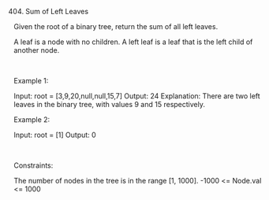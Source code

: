 404. Sum of Left Leaves

Given the root of a binary tree, return the sum of all left leaves.

A leaf is a node with no children. A left leaf is a leaf that is the left child of another node.

 

Example 1:

Input: root = [3,9,20,null,null,15,7]
Output: 24
Explanation: There are two left leaves in the binary tree, with values 9 and 15 respectively.


Example 2:

Input: root = [1]
Output: 0


 

Constraints:

The number of nodes in the tree is in the range [1, 1000].
-1000 <= Node.val <= 1000